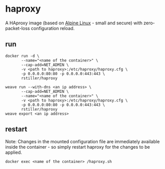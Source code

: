# haproxy

A HAproxy image (based on [Alpine Linux](http://alpinelinux.org/) - small and secure)
with zero-packet-loss configuration reload.

## run

    docker run -d \
           --name="<name of the container>" \
           --cap-add=NET_ADMIN \
           -v <path to haproxy>:/etc/haproxy/haproxy.cfg \
           -p 0.0.0.0:80:80 -p 0.0.0.0:443:443 \
           rstiller/haproxy
    
    weave run --with-dns <an ip address> \
           --cap-add=NET_ADMIN \
           --name="<name of the container>" \
           -v <path to haproxy>:/etc/haproxy/haproxy.cfg \
           -p 0.0.0.0:80:80 -p 0.0.0.0:443:443 \
           rstiller/haproxy
    weave export <an ip address>

## restart

Note:
    Changes in the mounted configuration file are immediately available inside the container - so simply restart haproxy for the changes to be applied.

    docker exec <name of the container> /haproxy.sh

